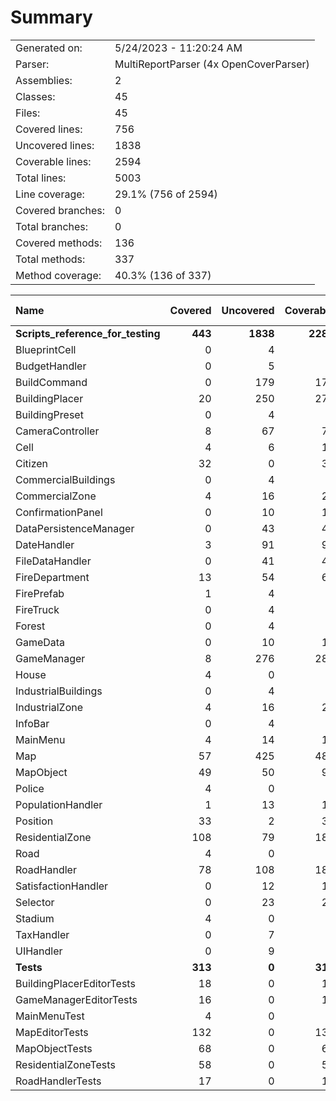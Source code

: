 ﻿# Summary
|||
|:---|:---|
| Generated on: | 5/24/2023 - 11:20:24 AM |
| Parser: | MultiReportParser (4x OpenCoverParser) |
| Assemblies: | 2 |
| Classes: | 45 |
| Files: | 45 |
| Covered lines: | 756 |
| Uncovered lines: | 1838 |
| Coverable lines: | 2594 |
| Total lines: | 5003 |
| Line coverage: | 29.1% (756 of 2594) |
| Covered branches: | 0 |
| Total branches: | 0 |
| Covered methods: | 136 |
| Total methods: | 337 |
| Method coverage: | 40.3% (136 of 337) |

|**Name**|**Covered**|**Uncovered**|**Coverable**|**Total**|**Line coverage**|**Covered**|**Total**|**Branch coverage**|**Covered**|**Total**|**Method coverage**|
|:---|---:|---:|---:|---:|---:|---:|---:|---:|---:|---:|---:|
|**Scripts_reference_for_testing**|**443**|**1838**|**2281**|**4330**|**19.4%**|**0**|**0**|****|**89**|**290**|**30.6%**|
|BlueprintCell|0|4|4|18|0%|0|0||0|2|0%|
|BudgetHandler|0|5|5|27|0%|0|0||0|2|0%|
|BuildCommand|0|179|179|288|0%|0|0||0|15|0%|
|BuildingPlacer|20|250|270|498|7.4%|0|0||3|27|11.1%|
|BuildingPreset|0|4|4|24|0%|0|0||0|2|0%|
|CameraController|8|67|75|132|10.6%|0|0||1|9|11.1%|
|Cell|4|6|10|25|40%|0|0||9|15|60%|
|Citizen|32|0|32|59|100%|0|0||9|9|100%|
|CommercialBuildings|0|4|4|18|0%|0|0||0|2|0%|
|CommercialZone|4|16|20|48|20%|0|0||2|5|40%|
|ConfirmationPanel|0|10|10|36|0%|0|0||0|3|0%|
|DataPersistenceManager|0|43|43|115|0%|0|0||0|9|0%|
|DateHandler|3|91|94|165|3.1%|0|0||1|14|7.1%|
|FileDataHandler|0|41|41|75|0%|0|0||0|3|0%|
|FireDepartment|13|54|67|114|19.4%|0|0||4|5|80%|
|FirePrefab|1|4|5|19|20%|0|0||1|3|33.3%|
|FireTruck|0|4|4|18|0%|0|0||0|2|0%|
|Forest|0|4|4|18|0%|0|0||0|2|0%|
|GameData|0|10|10|41|0%|0|0||0|1|0%|
|GameManager|8|276|284|503|2.8%|0|0||1|31|3.2%|
|House|4|0|4|18|100%|0|0||2|2|100%|
|IndustrialBuildings|0|4|4|18|0%|0|0||0|2|0%|
|IndustrialZone|4|16|20|43|20%|0|0||2|5|40%|
|InfoBar|0|4|4|23|0%|0|0||0|2|0%|
|MainMenu|4|14|18|56|22.2%|0|0||1|4|25%|
|Map|57|425|482|857|11.8%|0|0||6|35|17.1%|
|MapObject|49|50|99|147|49.4%|0|0||7|16|43.7%|
|Police|4|0|4|20|100%|0|0||2|2|100%|
|PopulationHandler|1|13|14|51|7.1%|0|0||1|5|20%|
|Position|33|2|35|71|94.2%|0|0||9|9|100%|
|ResidentialZone|108|79|187|249|57.7%|0|0||9|10|90%|
|Road|4|0|4|19|100%|0|0||2|2|100%|
|RoadHandler|78|108|186|353|41.9%|0|0||15|22|68.1%|
|SatisfactionHandler|0|12|12|33|0%|0|0||0|2|0%|
|Selector|0|23|23|58|0%|0|0||0|4|0%|
|Stadium|4|0|4|20|100%|0|0||2|2|100%|
|TaxHandler|0|7|7|25|0%|0|0||0|3|0%|
|UIHandler|0|9|9|28|0%|0|0||0|2|0%|
|**Tests**|**313**|**0**|**313**|**673**|**100%**|**0**|**0**|****|**47**|**47**|**100%**|
|BuildingPlacerEditorTests|18|0|18|60|100%|0|0||3|3|100%|
|GameManagerEditorTests|16|0|16|39|100%|0|0||5|5|100%|
|MainMenuTest|4|0|4|21|100%|0|0||1|1|100%|
|MapEditorTests|132|0|132|203|100%|0|0||14|14|100%|
|MapObjectTests|68|0|68|178|100%|0|0||17|17|100%|
|ResidentialZoneTests|58|0|58|96|100%|0|0||4|4|100%|
|RoadHandlerTests|17|0|17|76|100%|0|0||3|3|100%|
